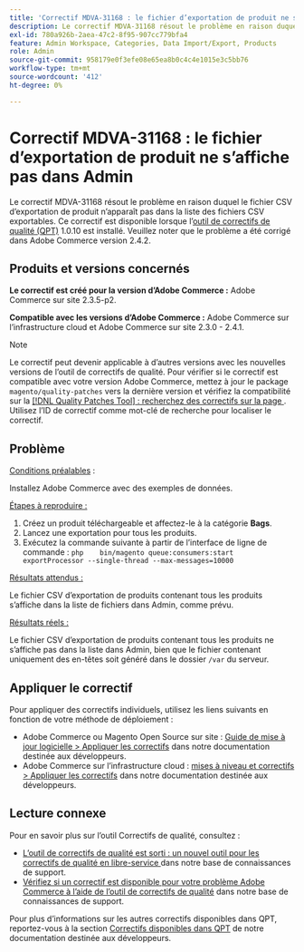 ```yaml
---
title: 'Correctif MDVA-31168 : le fichier d’exportation de produit ne s’affiche pas dans l’administration'
description: Le correctif MDVA-31168 résout le problème en raison duquel le fichier CSV d’exportation de produit n’apparaît pas dans la liste des fichiers CSV exportables. Ce correctif est disponible lorsque l’[outil de correctifs de qualité (QPT)](https://devdocs.magento.com/guides/v2.4/comp-mgr/patching.html#mqp) 1.0.10 est installé. Veuillez noter que le problème a été corrigé dans Adobe Commerce version 2.4.2.
exl-id: 780a926b-2aea-47c2-8f95-907cc779bfa4
feature: Admin Workspace, Categories, Data Import/Export, Products
role: Admin
source-git-commit: 958179e0f3efe08e65ea8b0c4c4e1015e3c5bb76
workflow-type: tm+mt
source-wordcount: '412'
ht-degree: 0%

---
```


# Correctif MDVA-31168 : le fichier d’exportation de produit ne s’affiche pas dans Admin

Le correctif MDVA-31168 résout le problème en raison duquel le fichier CSV d’exportation de produit n’apparaît pas dans la liste des fichiers CSV exportables. Ce correctif est disponible lorsque l’[outil de correctifs de qualité (QPT)](https://devdocs.magento.com/guides/v2.4/comp-mgr/patching.html#mqp) 1.0.10 est installé. Veuillez noter que le problème a été corrigé dans Adobe Commerce version 2.4.2.

## Produits et versions concernés

**Le correctif est créé pour la version d’Adobe Commerce :** Adobe Commerce sur site 2.3.5-p2.

**Compatible avec les versions d’Adobe Commerce :** Adobe Commerce sur l’infrastructure cloud et Adobe Commerce sur site 2.3.0 - 2.4.1.

>[!NOTE]
>
>Le correctif peut devenir applicable à d’autres versions avec les nouvelles versions de l’outil de correctifs de qualité. Pour vérifier si le correctif est compatible avec votre version Adobe Commerce, mettez à jour le package `magento/quality-patches` vers la dernière version et vérifiez la compatibilité sur la [[!DNL Quality Patches Tool] : recherchez des correctifs sur la page ](https://devdocs.magento.com/quality-patches/tool.html#patch-grid). Utilisez l’ID de correctif comme mot-clé de recherche pour localiser le correctif.

## Problème

<u>Conditions préalables</u> :

Installez Adobe Commerce avec des exemples de données.

<u>Étapes à reproduire :</u>

1. Créez un produit téléchargeable et affectez-le à la catégorie **Bags**.
1. Lancez une exportation pour tous les produits.
1. Exécutez la commande suivante à partir de l’interface de ligne de commande :    ```php    bin/magento queue:consumers:start exportProcessor --single-thread --max-messages=10000    ```

<u>Résultats attendus :</u>

Le fichier CSV d’exportation de produits contenant tous les produits s’affiche dans la liste de fichiers dans Admin, comme prévu.

<u>Résultats réels :</u>

Le fichier CSV d’exportation de produits contenant tous les produits ne s’affiche pas dans la liste dans Admin, bien que le fichier contenant uniquement des en-têtes soit généré dans le dossier `/var` du serveur.

## Appliquer le correctif

Pour appliquer des correctifs individuels, utilisez les liens suivants en fonction de votre méthode de déploiement :

* Adobe Commerce ou Magento Open Source sur site : [Guide de mise à jour logicielle > Appliquer les correctifs](https://devdocs.magento.com/guides/v2.4/comp-mgr/patching/mqp.html) dans notre documentation destinée aux développeurs.
* Adobe Commerce sur l’infrastructure cloud : [mises à niveau et correctifs > Appliquer les correctifs](https://devdocs.magento.com/cloud/project/project-patch.html) dans notre documentation destinée aux développeurs.

## Lecture connexe

Pour en savoir plus sur l’outil Correctifs de qualité, consultez :

* [ L’outil de correctifs de qualité est sorti : un nouvel outil pour les correctifs de qualité en libre-service ](/help/announcements/adobe-commerce-announcements/magento-quality-patches-released-new-tool-to-self-serve-quality-patches.md) dans notre base de connaissances de support.
* [Vérifiez si un correctif est disponible pour votre problème Adobe Commerce à l’aide de l’outil de correctifs de qualité](/help/support-tools/patches-available-in-qpt-tool/check-patch-for-magento-issue-with-magento-quality-patches.md) dans notre base de connaissances de support.

Pour plus d’informations sur les autres correctifs disponibles dans QPT, reportez-vous à la section [Correctifs disponibles dans QPT](https://devdocs.magento.com/quality-patches/tool.html#patch-grid) de notre documentation destinée aux développeurs.
